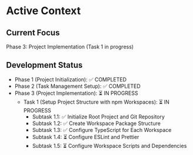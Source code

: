# Active Context

## Current Focus
Phase 3: Project Implementation (Task 1 in progress)

## Development Status
- Phase 1 (Project Initialization): ✅ COMPLETED
- Phase 2 (Task Management Setup): ✅ COMPLETED 
- Phase 3 (Project Implementation): ⏳ IN PROGRESS
  - Task 1 (Setup Project Structure with npm Workspaces): ⏳ IN PROGRESS
    - Subtask 1.1: ✅ Initialize Root Project and Git Repository
    - Subtask 1.2: ✅ Create Workspace Package Structure
    - Subtask 1.3: ✅ Configure TypeScript for Each Workspace
    - Subtask 1.4: ⏳ Configure ESLint and Prettier
    - Subtask 1.5: ⏳ Configure Workspace Scripts and Dependencies 
